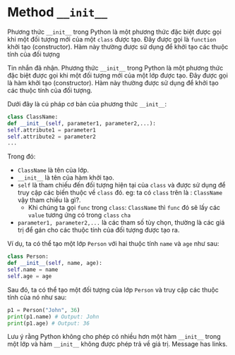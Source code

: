 # Method `__init__`

Phương thức `__init__` trong Python là một phương thức đặc biệt được gọi khi một đối tượng mới của một `class` được tạo. Đây được gọi là `function` khởi tạo (constructor). Hàm này thường được sử dụng để khởi tạo các thuộc tính của đối tượng



Tin nhắn đã nhận. Phương thức `__init__` trong Python là một phương thức đặc biệt được gọi khi một đối tượng mới của một lớp được tạo. Đây được gọi là hàm khởi tạo (constructor). Hàm này thường được sử dụng để khởi tạo các thuộc tính của đối tượng.

Dưới đây là cú pháp cơ bản của phương thức `__init__`:

```python  
class ClassName:  
def __init__(self, parameter1, parameter2,...):  
self.attribute1 = parameter1  
self.attribute2 = parameter2  
...  
```

Trong đó:  
- `ClassName` là tên của lớp.  
- `__init__` là tên của hàm khởi tạo.  
- `self` là tham chiếu đến đối tượng hiện tại của `class` và được sử dụng để truy cập các biến thuộc về `class` đó. eg: ta có `class` trên là : `ClassName` vậy tham chiếu là gì?.
  -  Khi chúng ta gọi `func` trong `class`: `ClassName` thì `func` đó sẽ lấy các `value` tương ứng có trong `class` `cha`   
- `parameter1, parameter2,...` là các tham số tùy chọn, thường là các giá trị để gán cho các thuộc tính của đối tượng được tạo ra.

Ví dụ, ta có thể tạo một lớp `Person` với hai thuộc tính `name` và `age` như sau:

```python  
class Person:  
def __init__(self, name, age):  
self.name = name  
self.age = age  
```

Sau đó, ta có thể tạo một đối tượng của lớp `Person` và truy cập các thuộc tính của nó như sau:

```python  
p1 = Person("John", 36)  
print(p1.name) # Output: John  
print(p1.age) # Output: 36  
```

Lưu ý rằng Python không cho phép có nhiều hơn một hàm `__init__` trong một lớp và hàm `__init__` không được phép trả về giá trị. Message has links.

